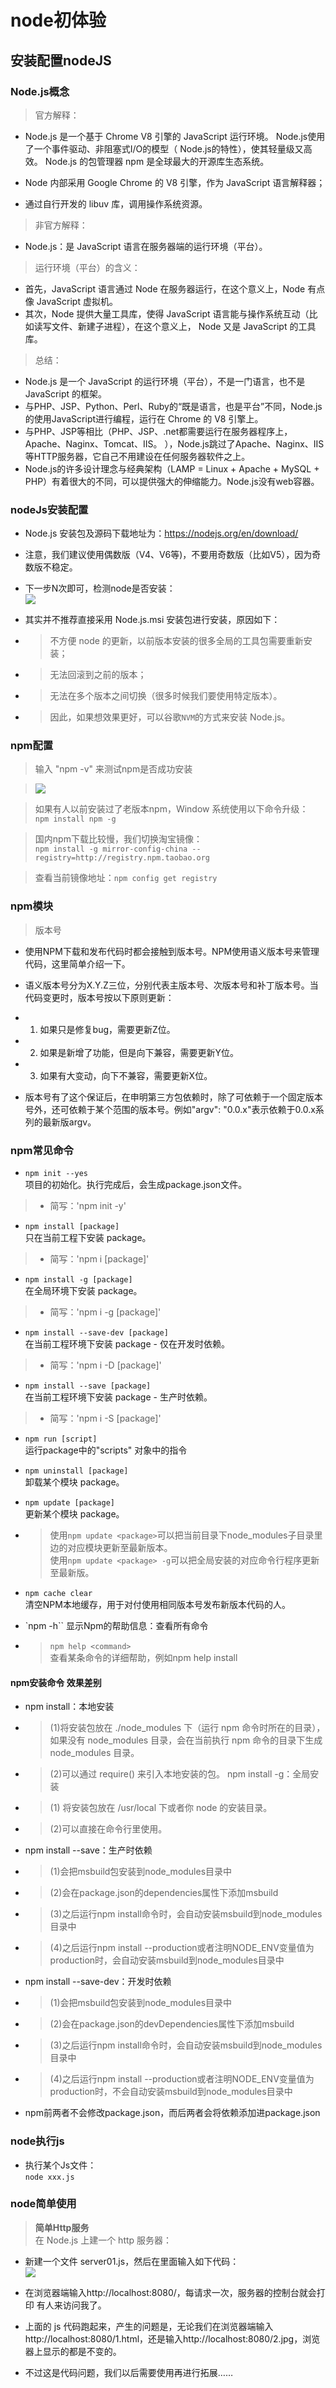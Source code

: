 # node初体验
## 安装配置nodeJS
### Node.js概念
> 官方解释：  
* Node.js 是一个基于 Chrome V8 引擎的 JavaScript 运行环境。 Node.js使用了一个事件驱动、非阻塞式I/O的模型（ Node.js的特性），使其轻量级又高效。 Node.js 的包管理器 npm 是全球最大的开源库生态系统。  

* Node 内部采用 Google Chrome 的 V8 引擎，作为 JavaScript 语言解释器；  
* 通过自行开发的 libuv 库，调用操作系统资源。  
> 非官方解释：
* Node.js：是 JavaScript 语言在服务器端的运行环境（平台）。  
> 运行环境（平台）的含义：
* 首先，JavaScript 语言通过 Node 在服务器运行，在这个意义上，Node 有点像 JavaScript 虚拟机。  
* 其次，Node 提供大量工具库，使得 JavaScript 语言能与操作系统互动（比如读写文件、新建子进程），在这个意义上， Node 又是 JavaScript 的工具库。  
> 总结：
* Node.js 是一个 JavaScript 的运行环境（平台），不是一门语言，也不是 JavaScript 的框架。  
* 与PHP、JSP、Python、Perl、Ruby的“既是语言，也是平台”不同，Node.js的使用JavaScript进行编程，运行在 Chrome 的 V8 引擎上。  
* 与PHP、JSP等相比（PHP、JSP、.net都需要运行在服务器程序上，Apache、Naginx、Tomcat、IIS。 ），Node.js跳过了Apache、Naginx、IIS等HTTP服务器，它自己不用建设在任何服务器软件之上。   
* Node.js的许多设计理念与经典架构（LAMP = Linux + Apache + MySQL + PHP）有着很大的不同，可以提供强大的伸缩能力。Node.js没有web容器。  
### nodeJs安装配置 
* Node.js 安装包及源码下载地址为：<https://nodejs.org/en/download/>  
* 注意，我们建议使用偶数版（V4、V6等)，不要用奇数版（比如V5），因为奇数版不稳定。  
* 下一步N次即可，检测node是否安装：  
![](https://gitee.com/huanshenga/myimg/raw/master/PicGo/20200605211642.png)  

* 其实并不推荐直接采用 Node.js.msi 安装包进行安装，原因如下：  
* > 不方便 node 的更新，以前版本安装的很多全局的工具包需要重新安装；  
* > 无法回滚到之前的版本；  
* > 无法在多个版本之间切换（很多时候我们要使用特定版本）。  
* > 因此，如果想效果更好，可以谷歌` NVM `的方式来安装 Node.js。  
### npm配置
> 输入 "npm -v" 来测试npm是否成功安装  

> ![](https://gitee.com/huanshenga/myimg/raw/master/PicGo/20200605211821.png)  

> 如果有人以前安装过了老版本npm，Window 系统使用以下命令升级：  
> `npm install npm -g`  

> 国内npm下载比较慢，我们切换淘宝镜像：  
> `npm install -g mirror-config-china --registry=http://registry.npm.taobao.org`  

> 查看当前镜像地址：`npm config get registry`  
### npm模块
> 版本号  
* 使用NPM下载和发布代码时都会接触到版本号。NPM使用语义版本号来管理代码，这里简单介绍一下。  

* 语义版本号分为X.Y.Z三位，分别代表主版本号、次版本号和补丁版本号。当代码变更时，版本号按以下原则更新：  
* 1. 如果只是修复bug，需要更新Z位。  
* 2. 如果是新增了功能，但是向下兼容，需要更新Y位。  
* 3. 如果有大变动，向下不兼容，需要更新X位。  

* 版本号有了这个保证后，在申明第三方包依赖时，除了可依赖于一个固定版本号外，还可依赖于某个范围的版本号。例如"argv": "0.0.x"表示依赖于0.0.x系列的最新版argv。  
### npm常见命令
* `npm init --yes`  
项目的初始化。执行完成后，会生成package.json文件。  
> * 简写：'npm init -y'  
* `npm install [package]`  
只在当前工程下安装 package。  
> * 简写：'npm i [package]'  
* `npm install -g [package]`  
在全局环境下安装 package。  
> * 简写：'npm i -g [package]'  
* `npm install --save-dev [package]`  
在当前工程环境下安装 package - 仅在开发时依赖。  
> * 简写：'npm i -D [package]'  
* `npm install --save [package]`  
在当前工程环境下安装 package - 生产时依赖。  
> * 简写：'npm i -S [package]'  

* `npm run [script]`  
运行package中的"scripts" 对象中的指令  

* `npm uninstall [package]`  
卸载某个模块 package。  

* `npm update [package]`  
更新某个模块 package。  
* > 使用`npm update <package>`可以把当前目录下node_modules子目录里边的对应模块更新至最新版本。  
使用`npm update <package> -g`可以把全局安装的对应命令行程序更新至最新版。

* `npm cache clear`  
清空NPM本地缓存，用于对付使用相同版本号发布新版本代码的人。  

* `npm -h``
显示Npm的帮助信息：查看所有命令  
* > `npm help <command>`  
查看某条命令的详细帮助，例如npm help install

#### npm安装命令 效果差别  
* npm install：本地安装  
* > (1)将安装包放在 ./node_modules 下（运行 npm 命令时所在的目录），如果没有 node_modules 目录，会在当前执行 npm 命令的目录下生成 node_modules 目录。
* > (2)可以通过 require() 来引入本地安装的包。
npm install -g：全局安装
* > (1) 将安装包放在 /usr/local 下或者你 node 的安装目录。
* > (2)可以直接在命令行里使用。
* npm install --save：生产时依赖
* > (1)会把msbuild包安装到node_modules目录中
* > (2)会在package.json的dependencies属性下添加msbuild
* > (3)之后运行npm install命令时，会自动安装msbuild到node_modules目录中
* > (4)之后运行npm install --production或者注明NODE_ENV变量值为production时，会自动安装msbuild到node_modules目录中
* npm install --save-dev：开发时依赖
* > (1)会把msbuild包安装到node_modules目录中
* > (2)会在package.json的devDependencies属性下添加msbuild
* > (3)之后运行npm install命令时，会自动安装msbuild到node_modules目录中
* > (4)之后运行npm install --production或者注明NODE_ENV变量值为production时，不会自动安装msbuild到node_modules目录中
* npm前两者不会修改package.json，而后两者会将依赖添加进package.json
### node执行js
* 执行某个Js文件：  
`node xxx.js`  
### node简单使用
> **简单Http服务**  
> 在 Node.js 上建一个 http 服务器：  
* 新建一个文件 server01.js，然后在里面输入如下代码：  
![](https://gitee.com/huanshenga/myimg/raw/master/PicGo/20200605214136.png)
* 在浏览器端输入http://localhost:8080/，每请求一次，服务器的控制台就会打印 有人来访问我了。  

* 上面的 js 代码跑起来，产生的问题是，无论我们在浏览器端输入http://localhost:8080/1.html，还是输入http://localhost:8080/2.jpg，浏览器上显示的都是不变的。  
* 不过这是代码问题，我们以后需要使用再进行拓展……  